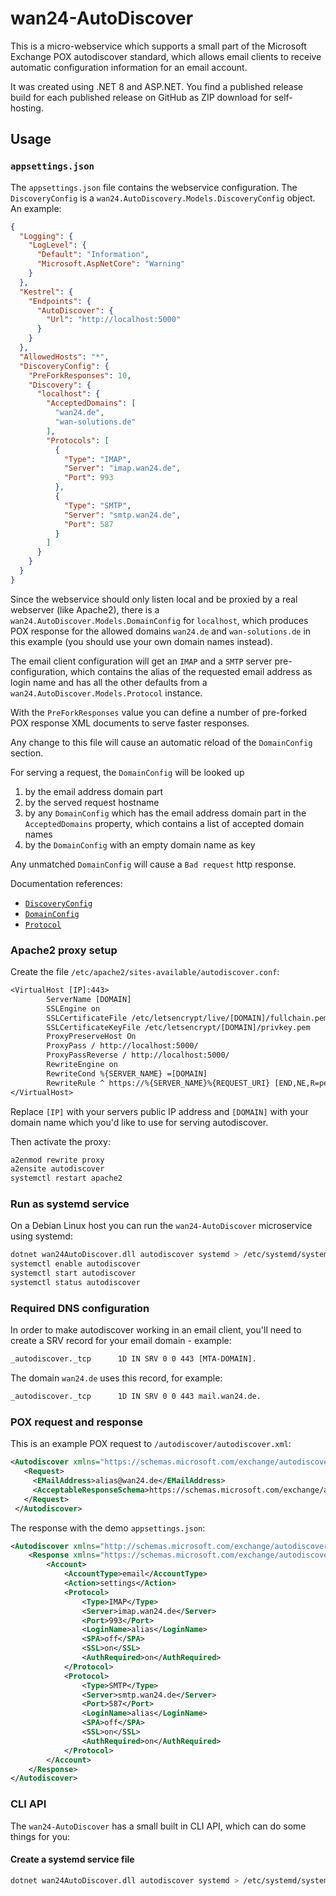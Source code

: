 # wan24-AutoDiscover

This is a micro-webservice which supports a small part of the Microsoft 
Exchange POX autodiscover standard, which allows email clients to receive 
automatic configuration information for an email account.

It was created using .NET 8 and ASP.NET. You find a published release build 
for each published release on GitHub as ZIP download for self-hosting.

## Usage

### `appsettings.json`

The `appsettings.json` file contains the  webservice configuration. The 
`DiscoveryConfig` is a `wan24.AutoDiscovery.Models.DiscoveryConfig` object. An 
example:

```json
{
  "Logging": {
    "LogLevel": {
      "Default": "Information",
      "Microsoft.AspNetCore": "Warning"
    }
  },
  "Kestrel": {
    "Endpoints": {
      "AutoDiscover": {
        "Url": "http://localhost:5000"
      }
    }
  },
  "AllowedHosts": "*",
  "DiscoveryConfig": {
    "PreForkResponses": 10,
    "Discovery": {
      "localhost": {
        "AcceptedDomains": [
          "wan24.de",
          "wan-solutions.de"
        ],
        "Protocols": [
          {
            "Type": "IMAP",
            "Server": "imap.wan24.de",
            "Port": 993
          },
          {
            "Type": "SMTP",
            "Server": "smtp.wan24.de",
            "Port": 587
          }
        ]
      }
    }
  }
}
```

Since the webservice should only listen local and be proxied by a real 
webserver (like Apache2), there is a `wan24.AutoDiscover.Models.DomainConfig` 
for `localhost`, which produces POX response for the allowed domains 
`wan24.de` and `wan-solutions.de` in this example (you should use your own 
domain names instead).

The email client configuration will get an `IMAP` and a `SMTP` server pre-
configuration, which contains the alias of the requested email address as 
login name and has all the other defaults from a 
`wan24.AutoDiscover.Models.Protocol` instance.

With the `PreForkResponses` value you can define a number of pre-forked POX 
response XML documents to serve faster responses.

Any change to this file will cause an automatic reload of the `DomainConfig` 
section.

For serving a request, the `DomainConfig` will be looked up 

1. by the email address domain part
1. by the served request hostname
1. by any `DomainConfig` which has the email address domain part in the 
`AcceptedDomains` property, which contains a list of accepted domain names
1. by the `DomainConfig` with an empty domain name as key

Any unmatched `DomainConfig` will cause a `Bad request` http response.

Documentation references:

- [`DiscoveryConfig`](https://nd1012.github.io/wan24-AutoDiscover/api/wan24.AutoDiscover.Models.DiscoveryConfig.html)
- [`DomainConfig`](https://nd1012.github.io/wan24-AutoDiscover/api/wan24.AutoDiscover.Models.DomainConfig.html)
- [`Protocol`](https://nd1012.github.io/wan24-AutoDiscover/api/wan24.AutoDiscover.Models.Protocol.html)

### Apache2 proxy setup

Create the file `/etc/apache2/sites-available/autodiscover.conf`:

```txt
<VirtualHost [IP]:443>
        ServerName [DOMAIN]
        SSLEngine on
        SSLCertificateFile /etc/letsencrypt/live/[DOMAIN]/fullchain.pem
        SSLCertificateKeyFile /etc/letsencrypt/[DOMAIN]/privkey.pem
        ProxyPreserveHost On
        ProxyPass / http://localhost:5000/
        ProxyPassReverse / http://localhost:5000/
        RewriteEngine on
        RewriteCond %{SERVER_NAME} =[DOMAIN]
        RewriteRule ^ https://%{SERVER_NAME}%{REQUEST_URI} [END,NE,R=permanent]
</VirtualHost>
```

Replace `[IP]` with your servers public IP address and `[DOMAIN]` with your 
domain name which you'd like to use for serving autodiscover.

Then activate the proxy:

```bash
a2enmod rewrite proxy
a2ensite autodiscover
systemctl restart apache2
```

### Run as systemd service

On a Debian Linux host you can run the `wan24-AutoDiscover` microservice using 
systemd:

```bash
dotnet wan24AutoDiscover.dll autodiscover systemd > /etc/systemd/system/autodiscover.service
systemctl enable autodiscover
systemctl start autodiscover
systemctl status autodiscover
```

### Required DNS configuration

In order to make autodiscover working in an email client, you'll need to 
create a SRV record for your email domain - example:

```txt
_autodiscover._tcp      1D IN SRV 0 0 443 [MTA-DOMAIN].
```

The domain `wan24.de` uses this record, for example:

```txt
_autodiscover._tcp      1D IN SRV 0 0 443 mail.wan24.de.
```

### POX request and response

This is an example POX request to `/autodiscover/autodiscover.xml`:

```xml
<Autodiscover xmlns="https://schemas.microsoft.com/exchange/autodiscover/outlook/requestschema/2006">
   <Request>
     <EMailAddress>alias@wan24.de</EMailAddress>
     <AcceptableResponseSchema>https://schemas.microsoft.com/exchange/autodiscover/outlook/responseschema/2006a</AcceptableResponseSchema>
   </Request>
 </Autodiscover>
```

The response with the demo `appsettings.json`:

```xml
<Autodiscover xmlns="http://schemas.microsoft.com/exchange/autodiscover/responseschema/2006">
    <Response xmlns="https://schemas.microsoft.com/exchange/autodiscover/outlook/responseschema/2006a">
        <Account>
            <AccountType>email</AccountType>
            <Action>settings</Action>
            <Protocol>
                <Type>IMAP</Type>
                <Server>imap.wan24.de</Server>
                <Port>993</Port>
                <LoginName>alias</LoginName>
                <SPA>off</SPA>
                <SSL>on</SSL>
                <AuthRequired>on</AuthRequired>
            </Protocol>
            <Protocol>
                <Type>SMTP</Type>
                <Server>smtp.wan24.de</Server>
                <Port>587</Port>
                <LoginName>alias</LoginName>
                <SPA>off</SPA>
                <SSL>on</SSL>
                <AuthRequired>on</AuthRequired>
            </Protocol>
        </Account>
    </Response>
</Autodiscover>
```

### CLI API

The `wan24-AutoDiscover` has a small built in CLI API, which can do some 
things for you:

#### Create a systemd service file

```bash
dotnet wan24AutoDiscover.dll autodiscover systemd > /etc/systemd/system/autodiscover.service
```

